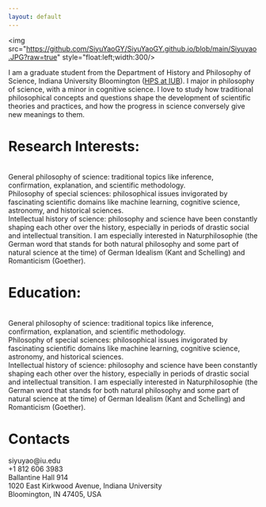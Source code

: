 ```yaml
---
layout: default
---
```


<img src="https://github.com/SiyuYaoGY/SiyuYaoGY.github.io/blob/main/Siyuyao.JPG?raw=true" style="float:left;width:300/>

I am a graduate student from the Department of History and Philosophy of Science, Indiana University Bloomington ([HPS at IUB](https://hpsc.indiana.edu/)). I major in philosophy of science, with a minor in cognitive science. I love to study how traditional philosophical concepts and questions shape the development of scientific theories and practices, and how the progress in science conversely give new meanings to them.

<h1 id="Research Interests">Research Interests:</h1>

<br>
General philosophy of science: traditional topics like inference, confirmation, explanation, and scientific methodology.
<br>
Philosophy of special sciences: philosophical issues invigorated by fascinating scientific domains like machine learning, cognitive science, astronomy, and historical sciences.
<br>
Intellectual history of science: philosophy and science have been constantly shaping each other over the history, especially in periods of drastic social and intellectual transition. I am especially interested in Naturphilosophie (the German word that stands for both natural philosophy and some part of natural science at the time) of German Idealism (Kant and Schelling) and Romanticism (Goether).

<h1 id="Education">Education:</h1>

<br>
General philosophy of science: traditional topics like inference, confirmation, explanation, and scientific methodology.
<br>
Philosophy of special sciences: philosophical issues invigorated by fascinating scientific domains like machine learning, cognitive science, astronomy, and historical sciences.
<br>
Intellectual history of science: philosophy and science have been constantly shaping each other over the history, especially in periods of drastic social and intellectual transition. I am especially interested in Naturphilosophie (the German word that stands for both natural philosophy and some part of natural science at the time) of German Idealism (Kant and Schelling) and Romanticism (Goether).

<h1 id="Contacts">Contacts</h1>
siyuyao@iu.edu
<br>
+1 812 606 3983
<br>
Ballantine Hall 914
<br>
1020 East Kirkwood Avenue, Indiana University
<br>
Bloomington, IN 47405, USA
